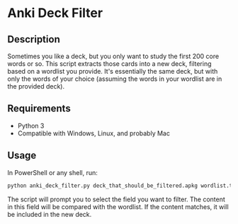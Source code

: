 # Anki Deck Filter

## Description

Sometimes you like a deck, but you only want to study the first 200 core words or so. This script extracts those cards into a new deck, filtering based on a wordlist you provide. It's essentially the same deck, but with only the words of your choice (assuming the words in your wordlist are in the provided deck). 

## Requirements

* Python 3
* Compatible with Windows, Linux, and probably Mac

## Usage

In PowerShell or any shell, run:

```bash
python anki_deck_filter.py deck_that_should_be_filtered.apkg wordlist.txt "new apkg name of your choice"
```

The script will prompt you to select the field you want to filter. The content in this field will be compared with the wordlist. If the content matches, it will be included in the new deck.